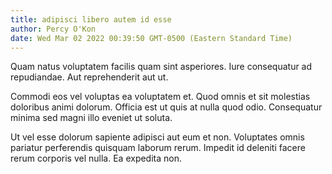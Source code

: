 ```yaml
---
title: adipisci libero autem id esse
author: Percy O'Kon
date: Wed Mar 02 2022 00:39:50 GMT-0500 (Eastern Standard Time)
---
```

Quam natus voluptatem facilis quam sint asperiores. Iure consequatur ad repudiandae. Aut reprehenderit aut ut.

 Commodi eos vel voluptas ea voluptatem et. Quod omnis et sit molestias doloribus animi dolorum. Officia est ut quis at nulla quod odio. Consequatur minima sed magni illo eveniet ut soluta.

 Ut vel esse dolorum sapiente adipisci aut eum et non. Voluptates omnis pariatur perferendis quisquam laborum rerum. Impedit id deleniti facere rerum corporis vel nulla. Ea expedita non.